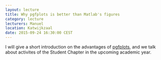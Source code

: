 ```yaml
---
layout: lecture
title: Why pgfplots is better than Matlab's figures
category: lecture
lecturers: Manuel
location: Katwijkzaal
date: 2015-09-24 16:30:00 CEST
---
```


I will give a short introduction on the advantages of [pgfplots](http://pgfplots.sourceforge.net/), and we talk about activites of the Student Chapter in the upcoming academic year.
